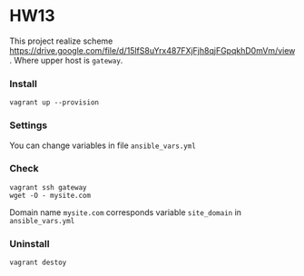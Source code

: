 # HW13
This project realize scheme https://drive.google.com/file/d/15lfS8uYrx487FXjFjh8qjFGpqkhD0mVm/view. Where upper host is `gateway`. 

### Install
````
vagrant up --provision
````

### Settings
You can change variables in file `ansible_vars.yml`

### Check
````
vagrant ssh gateway
wget -O - mysite.com
````
Domain name `mysite.com` corresponds variable `site_domain` in `ansible_vars.yml`

### Uninstall
````
vagrant destoy
````
